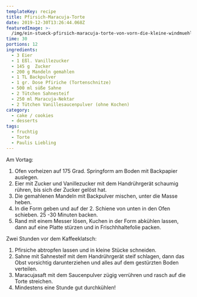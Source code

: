 ```yaml
---
templateKey: recipe
title: Pfirsich-Maracuja-Torte
date: 2019-12-30T13:26:44.068Z
featuredImage: >-
  /img/ein-stueck-pfirsich-maracuja-torte-von-vorn-die-kleine-windmuehle_hf-683x1024.jpg
time: 30
portions: 12
ingredients:
  - 3 Eier
  - 1 Eßl. Vanillezucker
  - 145 g  Zucker
  - 200 g Mandeln gemahlen
  - 1 TL Backpulver
  - 1 gr. Dose Pfiriche (Tortenschnitze)
  - 500 ml süße Sahne
  - 2 Tütchen Sahnesteif
  - 250 ml Maracuja-Nektar
  - 2 Tütchen Vanillesaucenpulver (ohne Kochen)
category:
  - cake / cookies
  - desserts
tags:
  - fruchtig
  - Torte
  - Paulis Liebling
---
```


Am Vortag:

1. Ofen vorheizen auf 175 Grad. Springform am Boden mit Backpapier auslegen.
2. Eier mit Zucker und Vanillezucker mit dem Handrührgerät schaumig rühren, bis sich der Zucker gelöst hat.
3. Die gemahlenen Mandeln mit Backpulver mischen, unter die Masse heben.
4. In die Form geben und auf der 2. Schiene von unten in den Ofen schieben. 25 -30 Minuten backen.
5. Rand mit einem Messer lösen, Kuchen in der Form abkühlen lassen, dann auf eine Platte stürzen und in Frischhhaltefolie packen.

Zwei Stunden vor dem Kaffeeklatsch:

1. Pfirsiche abtropfen lassen und in kleine Stücke schneiden.
2. Sahne mit Sahnesteif mit dem Handrührgerät steif schlagen, dann das Obst vorsichtig darunterziehen und alles auf dem gestürzten Boden verteilen.
3. Maracujasaft mit dem Saucenpulver zügig verrühren und rasch auf die Torte streichen.
4. Mindestens eine Stunde gut durchkühlen!
